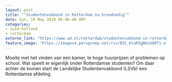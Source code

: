 ```yaml
---
layout: post
title: "‘Studentenvakbond in Rotterdam nu broodnodig’"
date: Sun, 19 May 2019 06:06:48 GMT
categories: 
- zuid-holland 
- rotterdam 
externe_link: "https://www.ad.nl/rotterdam/studentenvakbond-in-rotterdam-nu-broodnodig~a2099b83/"
feature_image: "https://images4.persgroep.net/rcs/B2C_KtaR5gNGLK80T1-alW1N7DE/diocontent/148683530/_fitwidth/400/?appId=21791a8992982cd8da851550a453bd7f&quality=0.7"
---
```


Moeite met het vinden van een kamer, te hoge huurprijzen of problemen op school. Wat speelt er eigenlijk onder Rotterdamse studenten? Om daar achter de komen start de Landelijke Studentenvakbond (LSVb) een Rotterdamse afdeling.
